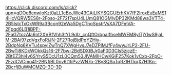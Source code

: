 https://click.discord.com/ls/click?upn=qDOo8cnwIoKzt0aLL1cBeJWc43CAiLlKYSQGUErhKV7fF2lroxEuEaMS14HcVQRW5ES8r-2Foso-2F72f7spU4LUmQ81OGMIyDP32KMd88wa3VTT4-2B5IstcTxOkWR9a3Bcon92eWa5DgCTnqSpstrVsXA7DFmVA-2Fpqd6LB1iBPF-2FaGZtozAIa6nt2XVBfVhh3tYL9dIz_cnQftOrbpaIfhseMWEM8yITjYIwS9jaLM-2BAi97zdVgxFoRiJN-2F27RojBjdPqYZHiy-2BdpNg6KVTu4spylZwTnQ7XWgHvsJ7eDZPiMJfFy4wwJrLP2-2FU-2BwTj8KDkWOkkQs16-2F7bw-2BdSDXtBJr0aF0D3CIs5zjczE-2BtEZ3hl4v6SYryS5DcU1zL0CQm53JlVAMIHCwKGiF257Kok1vCxb-2FpO-2FzdCVCmo41-2BNfjBL0nv6t1tiPvzWN7o-2BySQSuTqRZlHTkqX7HfKn-2BcrfjBuWMCMZQ-3D-3D
